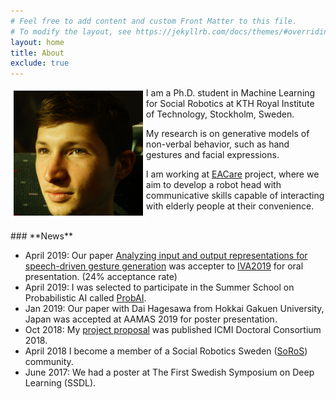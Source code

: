 ```yaml
---
# Feel free to add content and custom Front Matter to this file.
# To modify the layout, see https://jekyllrb.com/docs/themes/#overriding-theme-defaults
layout: home
title: About
exclude: true
---
```

<img style="float: left; border: 5px solid white" src="assets/me2.jpeg" height="200" alt="portrait">
I am a Ph.D. student in Machine Learning for Social Robotics at KTH Royal Institute of Technology, Stockholm, Sweden.

My research is on generative models of non-verbal behavior, such as hand gestures and facial expressions.

I am working at [EACare](http://www.csc.kth.se/cvap/EACare/) project, where we aim to develop a robot head with communicative skills capable of interacting with elderly people at their convenience.




<br>
### **News**

* April 2019: Our paper [Analyzing input and output representations for speech-driven gesture generation](https://www.researchgate.net/publication/331645229_Analyzing_Input_and_Output_Representations_for_Speech-Driven_Gesture_Generation) was accepter to [IVA2019](https://iva2019.sciencesconf.org/) for oral presentation. (24% acceptance rate)
* April 2019: I was selected to participate in the Summer School on Probabilistic AI called [ProbAI](https://probabilistic.ai/).
* Jan 2019: Our paper with Dai Hagesawa from Hokkai Gakuen University, Japan was accepted at AAMAS 2019 for poster presentation.
* Oct 2018: My [project proposal](https://www.researchgate.net/publication/328032360_Data_Driven_Non-Verbal_Behavior_Generation_for_Humanoid_Robots) was published ICMI Doctoral Consortium 2018.
* April 2018 I become a member of a Social Robotics Sweden ([SoRoS](https://soros-community.github.io/)) community.
* June 2017: We had a poster at The First Swedish Symposium on Deep Learning (SSDL).
